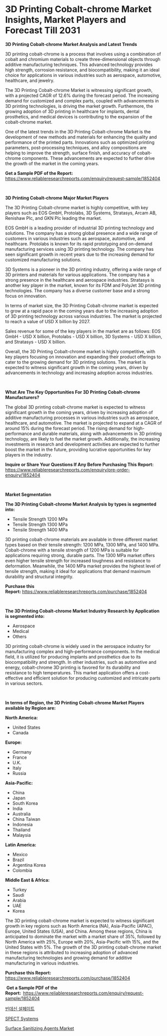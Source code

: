 <p><h1>3D Printing Cobalt-chrome Market Insights, Market Players and Forecast Till 2031</h1></p><p><strong>3D Printing Cobalt-chrome Market Analysis and Latest Trends</strong></p>
<p><p>3D printing cobalt-chrome is a process that involves using a combination of cobalt and chromium materials to create three-dimensional objects through additive manufacturing techniques. This advanced technology provides high strength, corrosion resistance, and biocompatibility, making it an ideal choice for applications in various industries such as aerospace, automotive, healthcare, and jewelry.</p><p>The 3D Printing Cobalt-chrome Market is witnessing significant growth, with a projected CAGR of 12.6% during the forecast period. The increasing demand for customized and complex parts, coupled with advancements in 3D printing technologies, is driving the market growth. Furthermore, the growing adoption of 3D printing in healthcare for implants, dental prosthetics, and medical devices is contributing to the expansion of the cobalt-chrome market.</p><p>One of the latest trends in the 3D Printing Cobalt-chrome Market is the development of new methods and materials for enhancing the quality and performance of the printed parts. Innovations such as optimized printing parameters, post-processing techniques, and alloy compositions are helping to improve the strength, surface finish, and accuracy of cobalt-chrome components. These advancements are expected to further drive the growth of the market in the coming years.</p></p>
<p><strong>Get a Sample PDF of the Report:&nbsp;</strong> <a href="https://www.reliableresearchreports.com/enquiry/request-sample/1852404">https://www.reliableresearchreports.com/enquiry/request-sample/1852404</a></p>
<p>&nbsp;</p>
<p><strong>3D Printing Cobalt-chrome Major Market Players</strong></p>
<p><p>The 3D Printing Cobalt-chrome market is highly competitive, with key players such as EOS GmbH, Protolabs, 3D Systems, Stratasys, Arcam AB, Renishaw Plc, and GKN Plc leading the market. </p><p>EOS GmbH is a leading provider of industrial 3D printing technology and solutions. The company has a strong global presence and a wide range of customers in various industries such as aerospace, automotive, and healthcare. Protolabs is known for its rapid prototyping and on-demand manufacturing services using 3D printing technology. The company has seen significant growth in recent years due to the increasing demand for customized manufacturing solutions.</p><p>3D Systems is a pioneer in the 3D printing industry, offering a wide range of 3D printers and materials for various applications. The company has a strong presence in the healthcare and aerospace industries. Stratasys is another key player in the market, known for its FDM and PolyJet 3D printing technologies. The company has a diverse customer base and a strong focus on innovation.</p><p>In terms of market size, the 3D Printing Cobalt-chrome market is expected to grow at a rapid pace in the coming years due to the increasing adoption of 3D printing technology across various industries. The market is projected to reach a value of USD X billion by 2027.</p><p>Sales revenue for some of the key players in the market are as follows: EOS GmbH - USD X billion, Protolabs - USD X billion, 3D Systems - USD X billion, and Stratasys - USD X billion.</p><p>Overall, the 3D Printing Cobalt-chrome market is highly competitive, with key players focusing on innovation and expanding their product offerings to cater to the growing demand for 3D printing solutions. The market is expected to witness significant growth in the coming years, driven by advancements in technology and increasing adoption across industries.</p></p>
<p>&nbsp;</p>
<p><strong>What Are The Key Opportunities For 3D Printing Cobalt-chrome Manufacturers?</strong></p>
<p><p>The global 3D printing cobalt-chrome market is expected to witness significant growth in the coming years, driven by increasing adoption of additive manufacturing processes in various industries such as aerospace, healthcare, and automotive. The market is projected to expand at a CAGR of around 15% during the forecast period. The rising demand for high-performance and durable materials, along with advancements in 3D printing technology, are likely to fuel the market growth. Additionally, the increasing investments in research and development activities are expected to further boost the market in the future, providing lucrative opportunities for key players in the industry.</p></p>
<p><strong>Inquire or Share Your Questions If Any Before Purchasing This Report:</strong> <a href="https://www.reliableresearchreports.com/enquiry/pre-order-enquiry/1852404">https://www.reliableresearchreports.com/enquiry/pre-order-enquiry/1852404</a></p>
<p>&nbsp;</p>
<p><strong>Market Segmentation</strong></p>
<p><strong>The 3D Printing Cobalt-chrome Market Analysis by types is segmented into:</strong></p>
<p><ul><li>Tensile Strength 1200 MPa</li><li>Tensile Strength 1300 MPa</li><li>Tensile Strength 1400 MPa</li></ul></p>
<p><p>3D printing cobalt-chrome materials are available in three different market types based on their tensile strength: 1200 MPa, 1300 MPa, and 1400 MPa. Cobalt-chrome with a tensile strength of 1200 MPa is suitable for applications requiring strong, durable parts. The 1300 MPa market offers even higher tensile strength for increased toughness and resistance to deformation. Meanwhile, the 1400 MPa market provides the highest level of tensile strength, making it ideal for applications that demand maximum durability and structural integrity.</p></p>
<p><strong>Purchase this Report:&nbsp;</strong><a href="https://www.reliableresearchreports.com/purchase/1852404">https://www.reliableresearchreports.com/purchase/1852404</a></p>
<p>&nbsp;</p>
<p><strong>The 3D Printing Cobalt-chrome Market Industry Research by Application is segmented into:</strong></p>
<p><ul><li>Aerospace</li><li>Medical</li><li>Others</li></ul></p>
<p><p>3D printing cobalt-chrome is widely used in the aerospace industry for manufacturing complex and high-performance components. In the medical field, it is utilized for producing implants and prosthetics due to its biocompatibility and strength. In other industries, such as automotive and energy, cobalt-chrome 3D printing is favored for its durability and resistance to high temperatures. This market application offers a cost-effective and efficient solution for producing customized and intricate parts in various sectors.</p></p>
<p>&nbsp;</p>
<p><strong>In terms of Region, the 3D Printing Cobalt-chrome Market Players available by Region are:</strong></p>
<p>
    <p> <strong> North America: </strong>
        <ul>
            <li>United States</li>
            <li>Canada</li>
        </ul>
        </p> 
    <p> <strong> Europe: </strong>
        <ul>
            <li>Germany</li>
            <li>France</li>
            <li>U.K.</li>
            <li>Italy</li>
            <li>Russia</li>
        </ul>
        </p> 
    <p> <strong> Asia-Pacific: </strong>
        <ul>
            <li>China</li>
            <li>Japan</li>
            <li>South Korea</li>
            <li>India</li>
            <li>Australia</li>
            <li>China Taiwan</li>
            <li>Indonesia</li>
            <li>Thailand</li>
            <li>Malaysia</li>
        </ul>
        </p> 
    <p> <strong> Latin America: </strong>
        <ul>
            <li>Mexico</li>
            <li>Brazil</li>
            <li>Argentina Korea</li>
            <li>Colombia</li>
        </ul>
        </p> 
    <p> <strong> Middle East & Africa: </strong>
        <ul>
            <li>Turkey</li>
            <li>Saudi</li>
            <li>Arabia</li>
            <li>UAE</li>
            <li>Korea</li>
        </ul>
    </p>
    </p>
<p><p>The 3D printing cobalt-chrome market is expected to witness significant growth in key regions such as North America (NA), Asia-Pacific (APAC), Europe, United States (USA), and China. Among these regions, China is anticipated to dominate the market with a market share of 35%, followed by North America with 25%, Europe with 20%, Asia-Pacific with 15%, and the United States with 5%. The growth of the 3D printing cobalt-chrome market in these regions is attributed to increasing adoption of advanced manufacturing technologies and growing demand for additive manufacturing in various industries.</p></p>
<p><strong>Purchase this Report: </strong><a href="https://www.reliableresearchreports.com/purchase/1852404">https://www.reliableresearchreports.com/purchase/1852404</a></p>
<p>&nbsp;<strong>Get a Sample PDF of the Report:&nbsp;&nbsp;</strong><a href="https://www.reliableresearchreports.com/enquiry/request-sample/1852404">https://www.reliableresearchreports.com/enquiry/request-sample/1852404</a></p>
<p><strong></strong></p>
<p><p><a href="https://github.com/laholand/Market-Research-Report-List-3/blob/main/69033791138.md">빈데신 설페이트</a></p><p><a href="https://github.com/mohamedbakry57/Market-Research-Report-List-3/blob/main/47545431536.md">SPECT Systems</a></p><p><a href="https://github.com/JameTravis/Market-Research-Report-List-4/blob/main/surface-sanitizing-agents-market.md">Surface Sanitizing Agents Market</a></p></p>